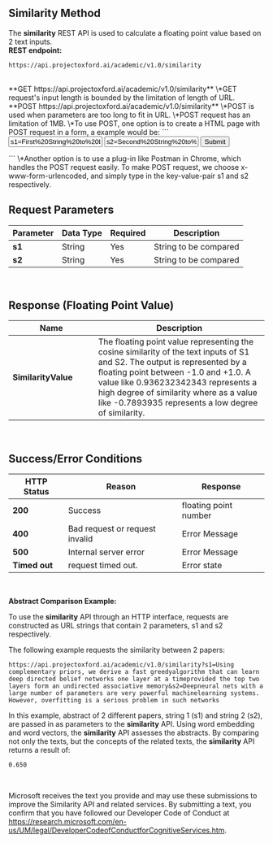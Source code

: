 <!-- 
NavPath: Academic Knowledge API
LinkLabel: Similarity Method
Url:Academic-Knowledge-API/documentation/SimilarityMethod
Weight: 75
-->

## Similarity Method

The **similarity** REST API is used to calculate a floating point value based on 2 text inputs. 
<br>
**REST endpoint:**
```
https://api.projectoxford.ai/academic/v1.0/similarity
```
<br>
**GET https://api.projectoxford.ai/academic/v1.0/similarity**
\*GET request's input length is bounded by the limitation of length of URL.
<br>
**POST https://api.projectoxford.ai/academic/v1.0/similarity**
\*POST is used when parameters are too long to fit in URL.
\*POST request has an limitation of 1MB.
\*To use POST, one option is to create a HTML page with POST request in a form, a example would be:
```
<form action="https://ppe.api.projectoxford.ai/academic/v1.0/similarity?" method="post">
    <input type="text" name="s1" value="s1=First%20String%20to%20be%20Compared" />
    <input type="text" name="s2" value="s2=Second%20String%20to%20be%20Compared" />
    <input type="submit" />
</form>
```
\*Another option is to use a plug-in like Postman in Chrome, which handles the POST request easily. To make POST request, we choose x-www-form-urlencoded, and simply type in the key-value-pair s1 and s2 respectively.

## Request Parameters
Parameter        |Data Type      |Required | Description
----------|----------|----------|------------
**s1**        |String   |Yes  |String to be compared
**s2**        |String   |Yes  |String to be compared


<br>

## Response (Floating Point Value)
Name | Description
--------|---------
**SimilarityValue**        |The floating point value representing the cosine similarity of the text inputs of S1 and S2. The output is represented by a floating point between -1.0 and +1.0. A value like 0.936232342343 represents a high degree of similarity where as a value like -0.7893935 represents a low degree of similarity. 
<br>

## Success/Error Conditions
HTTP Status | Reason | Response
-----------|----------|--------
**200**         |Success | floating point number
**400**         | Bad request or request invalid | Error Message      
**500**         |Internal server error | Error Message
**Timed out**     | request timed out.  | Error state
<br>

**Abstract Comparison Example:**

To use the **similarity** API through an HTTP interface, requests are constructed as URL strings that contain 2 parameters, s1 and s2 respectively.

The following example requests the similarity between 2 papers:
```
https://api.projectoxford.ai/academic/v1.0/similarity?s1=Using complementary priors, we derive a fast greedyalgorithm that can learn deep directed belief networks one layer at a timeprovided the top two layers form an undirected associative memory&s2=Deepneural nets with a large number of parameters are very powerful machinelearning systems. However, overfitting is a serious problem in such networks
```
In this example, abstract of 2 different papers, string 1 (s1) and string 2 (s2), are passed in as parameters to the **similarity** API. Using word embedding and word vectors, the **similarity** API assesses the abstracts. By comparing not only the texts, but the concepts of the related texts, the **similarity** API returns a result of:
```
0.650
```
<br>

Microsoft receives the text you provide and may use these submissions to improve the Similarity API and related services. By submitting a text, you confirm that you have followed our Developer Code of Conduct at https://research.microsoft.com/en-us/UM/legal/DeveloperCodeofConductforCognitiveServices.htm.
